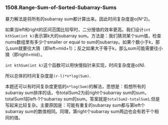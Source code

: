 ###  1508.Range-Sum-of-Sorted-Subarray-Sums

暴力解法是将所有的subarray sum都计算出来。因此时间复杂度是o(N^2)。

如果当left和right的区间范围比较窄时，二分搜值的效率更高。我们设计```int kthSum(int k)```表示第k大的subarray sum。方法是：我们猜测某个sum值，检查nums数组里有多少个smaller or equal to sum的subarray。如果个数小于k，那么sum就要往大猜（即left=mid+1）；反之如果大于等于k，那么sum可能需要往小猜（即right=mid）。

```int kthSum(int k)```这个函数可以用快慢指针来实现，时间复杂度是o(N).

所以总体的时间复杂度是```(r-l)*n*log(Sum)```.

本题还可以有时间复杂度更低的```n*log(Sum)```的解法，思想是：假想所有的subarray sum排序的话，令totalSum2为前right个subarray sum的sum，totalSum1前left-1个subarray sum的sum。答案就是```totalSum2-totalSum1```.但是写起来比较复杂。主要原因是：可能有重复的subarray sum都与第left个subarray sum的数值相同。同理，第right个subarray sum两边也会有若干个相同的值。
